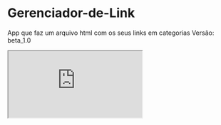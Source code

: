 # Gerenciador-de-Link
 App que faz um arquivo html com os seus links em categorias
 Versão: beta_1.0
 <iframe src="https://github.com/CarlosHenrique13/Gerenciador-de-Link/blob/main/links/Teste1.html" title="Exemplo:"></iframe>
